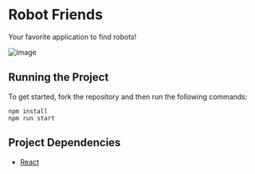 # Robot Friends

Your favorite application to find robots!

![image](https://user-images.githubusercontent.com/12193814/84701467-6ddee480-af2b-11ea-8da7-e06fc229d0da.png)

## Running the Project

To get started, fork the repository and then run the following commands:

    npm install
    npm run start

## Project Dependencies

- [React](https://reactjs.org/)
